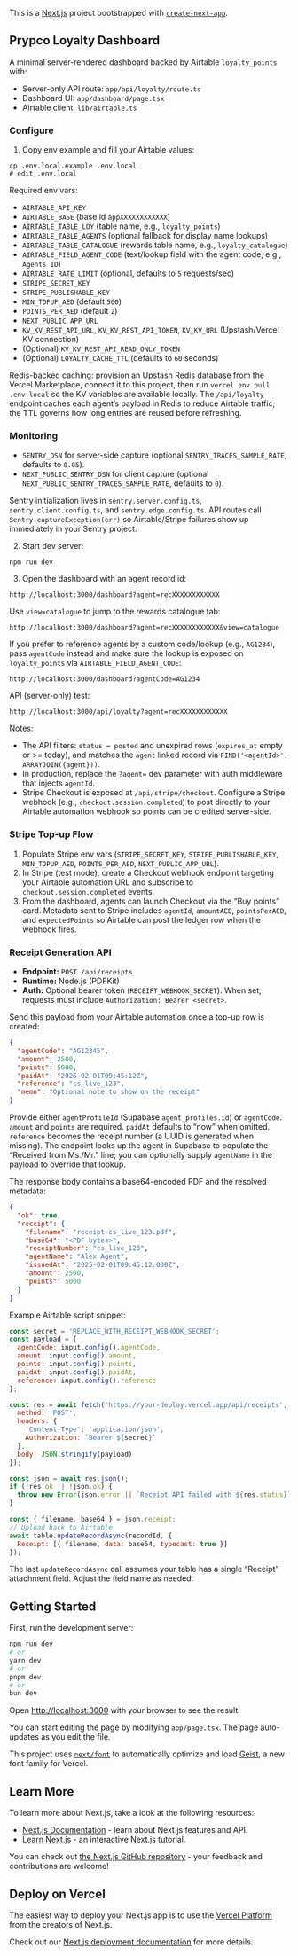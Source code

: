 This is a [Next.js](https://nextjs.org) project bootstrapped with [`create-next-app`](https://nextjs.org/docs/app/api-reference/cli/create-next-app).

## Prypco Loyalty Dashboard

A minimal server-rendered dashboard backed by Airtable `loyalty_points` with:

- Server-only API route: `app/api/loyalty/route.ts`
- Dashboard UI: `app/dashboard/page.tsx`
- Airtable client: `lib/airtable.ts`

### Configure

1) Copy env example and fill your Airtable values:

```
cp .env.local.example .env.local
# edit .env.local
```

Required env vars:

- `AIRTABLE_API_KEY`
- `AIRTABLE_BASE` (base id `appXXXXXXXXXXXX`)
- `AIRTABLE_TABLE_LOY` (table name, e.g., `loyalty_points`)
- `AIRTABLE_TABLE_AGENTS` (optional fallback for display name lookups)
- `AIRTABLE_TABLE_CATALOGUE` (rewards table name, e.g., `loyalty_catalogue`)
- `AIRTABLE_FIELD_AGENT_CODE` (text/lookup field with the agent code, e.g., `Agents ID`)
- `AIRTABLE_RATE_LIMIT` (optional, defaults to `5` requests/sec)
- `STRIPE_SECRET_KEY`
- `STRIPE_PUBLISHABLE_KEY`
- `MIN_TOPUP_AED` (default `500`)
- `POINTS_PER_AED` (default `2`)
- `NEXT_PUBLIC_APP_URL`
- `KV_KV_REST_API_URL`, `KV_KV_REST_API_TOKEN`, `KV_KV_URL` (Upstash/Vercel KV connection)
- (Optional) `KV_KV_REST_API_READ_ONLY_TOKEN`
- (Optional) `LOYALTY_CACHE_TTL` (defaults to `60` seconds)

Redis-backed caching: provision an Upstash Redis database from the Vercel Marketplace, connect it to this project, then run `vercel env pull .env.local` so the KV variables are available locally. The `/api/loyalty` endpoint caches each agent’s payload in Redis to reduce Airtable traffic; the TTL governs how long entries are reused before refreshing.

### Monitoring

- `SENTRY_DSN` for server-side capture (optional `SENTRY_TRACES_SAMPLE_RATE`, defaults to `0.05`).
- `NEXT_PUBLIC_SENTRY_DSN` for client capture (optional `NEXT_PUBLIC_SENTRY_TRACES_SAMPLE_RATE`, defaults to `0`).

Sentry initialization lives in `sentry.server.config.ts`, `sentry.client.config.ts`, and `sentry.edge.config.ts`. API routes call `Sentry.captureException(err)` so Airtable/Stripe failures show up immediately in your Sentry project.

2) Start dev server:

```
npm run dev
```

3) Open the dashboard with an agent record id:

```
http://localhost:3000/dashboard?agent=recXXXXXXXXXXXX
```

Use `view=catalogue` to jump to the rewards catalogue tab:

```
http://localhost:3000/dashboard?agent=recXXXXXXXXXXXX&view=catalogue
```

If you prefer to reference agents by a custom code/lookup (e.g., `AG1234`), pass `agentCode` instead and make sure the lookup is exposed on `loyalty_points` via `AIRTABLE_FIELD_AGENT_CODE`:

```
http://localhost:3000/dashboard?agentCode=AG1234
```

API (server-only) test:

```
http://localhost:3000/api/loyalty?agent=recXXXXXXXXXXXX
```

Notes:

- The API filters: `status = posted` and unexpired rows (`expires_at` empty or >= today), and matches the `agent` linked record via `FIND('<agentId>', ARRAYJOIN({agent}))`.
- In production, replace the `?agent=` dev parameter with auth middleware that injects `agentId`.
- Stripe Checkout is exposed at `/api/stripe/checkout`. Configure a Stripe webhook (e.g., `checkout.session.completed`) to post directly to your Airtable automation webhook so points can be credited server-side.

### Stripe Top-up Flow

1. Populate Stripe env vars (`STRIPE_SECRET_KEY`, `STRIPE_PUBLISHABLE_KEY`, `MIN_TOPUP_AED`, `POINTS_PER_AED`, `NEXT_PUBLIC_APP_URL`).
2. In Stripe (test mode), create a Checkout webhook endpoint targeting your Airtable automation URL and subscribe to `checkout.session.completed` events.
3. From the dashboard, agents can launch Checkout via the “Buy points” card. Metadata sent to Stripe includes `agentId`, `amountAED`, `pointsPerAED`, and `expectedPoints` so Airtable can post the ledger row when the webhook fires.

### Receipt Generation API

- **Endpoint:** `POST /api/receipts`
- **Runtime:** Node.js (PDFKit)
- **Auth:** Optional bearer token (`RECEIPT_WEBHOOK_SECRET`). When set, requests must include `Authorization: Bearer <secret>`.

Send this payload from your Airtable automation once a top-up row is created:

```json
{
  "agentCode": "AG12345",
  "amount": 2500,
  "points": 5000,
  "paidAt": "2025-02-01T09:45:12Z",
  "reference": "cs_live_123",
  "memo": "Optional note to show on the receipt"
}
```

Provide either `agentProfileId` (Supabase `agent_profiles.id`) or `agentCode`. `amount` and `points` are required. `paidAt` defaults to “now” when omitted. `reference` becomes the receipt number (a UUID is generated when missing). The endpoint looks up the agent in Supabase to populate the “Received from Ms./Mr.” line; you can optionally supply `agentName` in the payload to override that lookup.

The response body contains a base64-encoded PDF and the resolved metadata:

```json
{
  "ok": true,
  "receipt": {
    "filename": "receipt-cs_live_123.pdf",
    "base64": "<PDF bytes>",
    "receiptNumber": "cs_live_123",
    "agentName": "Alex Agent",
    "issuedAt": "2025-02-01T09:45:12.000Z",
    "amount": 2500,
    "points": 5000
  }
}
```

Example Airtable script snippet:

```js
const secret = 'REPLACE_WITH_RECEIPT_WEBHOOK_SECRET';
const payload = {
  agentCode: input.config().agentCode,
  amount: input.config().amount,
  points: input.config().points,
  paidAt: input.config().paidAt,
  reference: input.config().reference
};

const res = await fetch('https://your-deploy.vercel.app/api/receipts', {
  method: 'POST',
  headers: {
    'Content-Type': 'application/json',
    Authorization: `Bearer ${secret}`
  },
  body: JSON.stringify(payload)
});

const json = await res.json();
if (!res.ok || !json.ok) {
  throw new Error(json.error || `Receipt API failed with ${res.status}`);
}

const { filename, base64 } = json.receipt;
// Upload back to Airtable
await table.updateRecordAsync(recordId, {
  Receipt: [{ filename, data: base64, typecast: true }]
});
```

The last `updateRecordAsync` call assumes your table has a single “Receipt” attachment field. Adjust the field name as needed.

## Getting Started

First, run the development server:

```bash
npm run dev
# or
yarn dev
# or
pnpm dev
# or
bun dev
```

Open [http://localhost:3000](http://localhost:3000) with your browser to see the result.

You can start editing the page by modifying `app/page.tsx`. The page auto-updates as you edit the file.

This project uses [`next/font`](https://nextjs.org/docs/app/building-your-application/optimizing/fonts) to automatically optimize and load [Geist](https://vercel.com/font), a new font family for Vercel.

## Learn More

To learn more about Next.js, take a look at the following resources:

- [Next.js Documentation](https://nextjs.org/docs) - learn about Next.js features and API.
- [Learn Next.js](https://nextjs.org/learn) - an interactive Next.js tutorial.

You can check out [the Next.js GitHub repository](https://github.com/vercel/next.js) - your feedback and contributions are welcome!

## Deploy on Vercel

The easiest way to deploy your Next.js app is to use the [Vercel Platform](https://vercel.com/new?utm_medium=default-template&filter=next.js&utm_source=create-next-app&utm_campaign=create-next-app-readme) from the creators of Next.js.

Check out our [Next.js deployment documentation](https://nextjs.org/docs/app/building-your-application/deploying) for more details.
